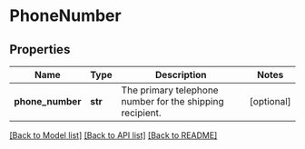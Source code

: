 # PhoneNumber

## Properties
Name | Type | Description | Notes
------------ | ------------- | ------------- | -------------
**phone_number** | **str** | The primary telephone number for the shipping recipient. | [optional] 

[[Back to Model list]](../README.md#documentation-for-models) [[Back to API list]](../README.md#documentation-for-api-endpoints) [[Back to README]](../README.md)

